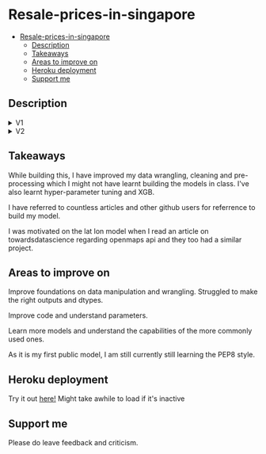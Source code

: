 # Resale-prices-in-singapore

- [Resale-prices-in-singapore](#resale-prices-in-singapore)
  - [Description](#description)
  - [Takeaways](#takeaways)
  - [Areas to improve on](#areas-to-improve-on)
  - [Heroku deployment](#heroku-deployment)
  - [Support me](#support-me)


## Description

<details>
  <summary>V1</summary>
   This project is my first attempt at implementing machine learning and analysis techniques I have learnt. At the time of creating this project I had just started my maching learning course in my school. The goal of this project is to create a model to predict the resale prices in Singapore. I believe that the best way to learn is to venture out of comfort zones therefore I attempted a raw public dataset.
  
</details>

<details>
  <summary>V2</summary>
   Fast forward a few months and I'm looking to further enhance this simple dataset. The next focus would be
   proper code documentation and deployment. I will be deploying this as a streamlit, coupled with CI/CD techniques.
</details>



## Takeaways
While building this, I have improved my data wrangling, cleaning and pre-processing which I might not have learnt building the models in class. I've also learnt hyper-parameter tuning and XGB.

I have referred to countless articles and other github users for referrence to build my model. 

I was motivated on the lat lon model when I read an article on towardsdatascience regarding openmaps api and they too had a similar project.

## Areas to improve on
Improve foundations on data manipulation and wrangling. Struggled to make the right outputs and dtypes.

Improve code and understand parameters. 

Learn more models and understand the capabilities of the more commonly used ones. 

As it is my first public model, I am still currently still learning the PEP8 style.

## Heroku deployment

Try it out [here!](https://resale-calculator.herokuapp.com/) 
Might take awhile to load if it's inactive

## Support me

Please do leave feedback and criticism. 